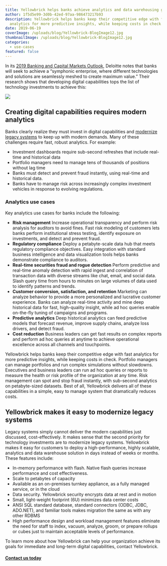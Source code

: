 ```yaml
---
title: Yellowbrick helps banks achieve analytics and data warehousing goals
author: 1f5d5e99-3d0b-42ed-97aa-986473217b93
description: Yellowbrick helps banks keep their competitive edge with fast
  analytics for more predictive insights, while keeping costs in check.
date: 2019-06-19
coverImage: /uploads/blog/Yellowbrick-BlogImage12.jpg
thumbnailImage: /uploads/blog/Yellowbrick-BlogImage12.jpg
categories:
  - use-cases
featured: false
---
```

In its [2019 Banking and Capital Markets Outlook](https://www2.deloitte.com/content/dam/Deloitte/us/Documents/financial-services/us-fsi-dcfs-2019-banking-cap-markets-outlook.pdf), Deloitte notes that banks will seek to achieve a “symphonic enterprise, where different technologies and solutions are seamlessly meshed to create maximum value.” Their research shows that developing digital capabilities tops the list of technology investments to achieve this:

![](/uploads/blog-deloitte.jpg)

## Creating digital capabilities requires modern analytics

Banks clearly realize they must invest in digital capabilities and [modernize legacy systems](#modernize) to keep up with modern demands. Many of these challenges require fast, robust analytics. For example:

* Investment dashboards require sub-second refreshes that include real-time and historical data
* Portfolio managers need to manage tens of thousands of positions without lag time
* Banks must detect and prevent fraud instantly, using real-time and historical data.
* Banks have to manage risk across increasingly complex investment vehicles in response to evolving regulations.

### Analytics use cases

Key analytics use cases for banks include the following:

* **Risk management** Increase operational transparency and perform risk analysis for auditors to avoid fines. Fast risk modeling of customers lets banks perform institutional stress testing, identify exposure on investments, and detect and prevent fraud.​
* **Regulatory compliance** Deploy a petabyte-scale data hub that meets regulatory compliance objectives. Easy integration with standard business intelligence and data visualization tools helps banks demonstrate compliance to auditors.
* **Real-time securities fraud and rogue detection** Perform predictive and real-time anomaly detection with rapid ingest and correlation of transaction data with diverse streams like chat, email, and social data. Slash query time from hours to minutes on large volumes of data used to identify patterns and trends.
* **Customer conversion, satisfaction, and retention** Marketing can analyze behavior to provide a more personalized and lucrative customer experience. Banks can analyze real-time activity and mine deep historical data for fast, high-quality insight, while ad hoc queries enable on-the-fly tuning of campaigns and programs. ​
* **Predictive analytics** Deep historical analytics can feed predictive models that forecast revenue, improve supply chains, analyze loss drivers, and detect fraud. ​
* **Cost reduction** Business leaders can get fast results on complex reports and perform ad hoc queries at anytime to achieve operational excellence across all channels and touchpoints.

Yellowbrick helps banks keep their competitive edge with fast analytics for more predictive insights, while keeping costs in check. Portfolio managers can manage portfolios and run complex simulations without slowdowns. Executives and business leaders can run ad hoc queries or reports to measure the health or risk profile of the organization at any time. Risk management can spot and stop fraud instantly, with sub-second analytics on petabyte-sized datasets. Best of all, Yellowbrick delivers all of these capabilities in a simple, easy to manage system that dramatically reduces costs.

## Yellowbrick makes it easy to modernize legacy systems

Legacy systems simply cannot deliver the modern capabilities just discussed, cost-effectively. It makes sense that the second priority for technology investments are to modernize legacy systems. Yellowbrick makes it easy for customers to deploy a high-performance, highly scalable, analytics and data warehouse solution in days instead of weeks or months. These features include:

* In-memory performance with flash. Native flash queries increase performance and cost effectiveness.
* Scale to petabytes of capacity
* Available as an on-premises turnkey appliance, as a fully managed service, or in the cloud
* Data security. Yellowbrick security encrypts data at rest and in motion
* Small, light-weight footprint (6U) minimizes data center costs
* ANSI SQL standard database, standard connectors (ODBC, JDBC, ADO.NET), and familiar tools makes migration the same as with any other RDBMS
* High performance design and workload management features eliminate the need for staff to index, vacuum, analyze, groom, or prepare rollups or cubes just to maintain acceptable levels of performance.

To learn more about how Yellowbrick can help your organization achieve its goals for immediate and long-term digital capabilities, contact Yellowbrick.

#### [Contact us today](/contact-us)